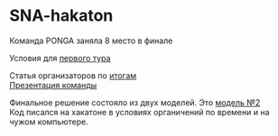 # SNA-hakaton
Команда PONGA заняла 8 место в финале

Условия для [первого тура](https://mlbootcamp.ru/round/19/sandbox/)

Статья организаторов по [итогам](https://habr.com/ru/company/odnoklassniki/blog/448140/)  
[Презентация команды](https://cloud.mail.ru/public/A9cF/bVSWJCJgt/Presentations/PONGA.pdf)

Финальное решение состояло из двух моделей. 
Это [модель №2](https://github.com/polosataya/SNA-hakaton/blob/master/no_2_1.ipynb)  
Код писался на хакатоне в условиях органичений по времени и на чужом компьютере. 
